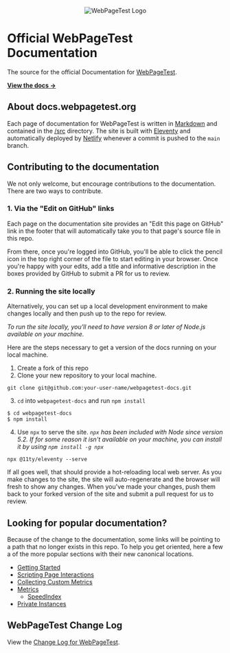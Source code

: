 <p align="center"><img src="https://blog.webpagetest.org/hero_light_transparent.png" alt="WebPageTest Logo" /></p>

# Official WebPageTest Documentation
The source for the official Documentation for [WebPageTest](https://github.com/WPO-Foundation/webpagetest).

__[View the docs →](https://docs.webpagetest.org)__

## About docs.webpagetest.org
Each page of documentation for WebPageTest is written in [Markdown](https://daringfireball.net/projects/markdown/) and contained in the [/src](/src) directory. The site is built with [Eleventy](https://www.11ty.dev/) and automatically deployed by [Netlify](https://www.netlify.com/) whenever a commit is pushed to the `main` branch.

## Contributing to the documentation
We not only welcome, but encourage contributions to the documentation. There are two ways to contribute.

### 1. Via the "Edit on GitHub" links
Each page on the documentation site provides an "Edit this page on GitHub" link in the footer that will automatically take you to that page's source file in this repo.

From there, once you're logged into GitHub, you'll be able to click the pencil icon in the top right corner of the file to start editing in your browser. Once you're happy with your edits, add a title and informative description in the boxes provided by GitHub to submit a PR for us to review.

### 2. Running the site locally
Alternatively, you can set up a local development environment to make changes locally and then push up to the repo for review.

*To run the site locally, you'll need to have version 8 or later of Node.js available on your machine.*

Here are the steps necessary to get a version of the docs running on your local machine.

1. Create a fork of this repo
2. Clone your new repository to your local machine.
```
git clone git@github.com:your-user-name/webpagetest-docs.git
```
3. `cd` into `webpagetest-docs` and run `npm install`
```
$ cd webpagetest-docs
$ npm install
```
4. Use `npx` to serve the site.
*`npx` has been included with Node since version 5.2. If for some reason it isn't available on your machine, you can install it by using `npm install -g npx`*

```
npx @11ty/eleventy --serve
```

If all goes well, that should provide a hot-reloading local web server. As you make changes to the site, the site will auto-regenerate and the browser will fresh to show any changes. When you've made your changes, push them back to your forked version of the site and submit a pull request for us to review.

## Looking for popular documentation?
Because of the change to the documentation, some links will be pointing to a path that no longer exists in this repo. To help you get oriented, here a few a of the more popular sections with their new canonical locations.

* [Getting Started](https://docs.webpagetest.org/getting-started/)
* [Scripting Page Interactions](https://docs.webpagetest.org/scripting/)
* [Collecting Custom Metrics](https://docs.webpagetest.org/custom-metrics/)
* [Metrics](https://docs.webpagetest.org/metrics/)
  * [SpeedIndex](https://docs.webpagetest.org/metrics/speedindex/)
* [Private Instances](https://docs.webpagetest.org/private-instances/)

## WebPageTest Change Log
View the [Change Log for WebPageTest](https://docs.webpagetest.org/change-log/).
